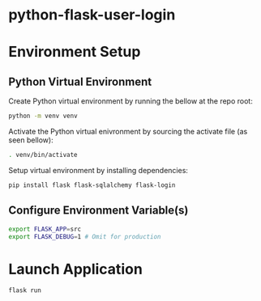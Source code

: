# python-flask-user-login

# Environment Setup

## Python Virtual Environment

Create Python virtual environment by running the bellow at the repo root:

```sh
python -m venv venv
```

Activate the Python virtual enivronment by sourcing the activate file (as seen bellow):

```sh
. venv/bin/activate
```

Setup virtual environment by installing dependencies:

```sh
pip install flask flask-sqlalchemy flask-login
```

## Configure Environment Variable(s)

```sh
export FLASK_APP=src
export FLASK_DEBUG=1 # Omit for production
```

# Launch Application

```sh
flask run
```

